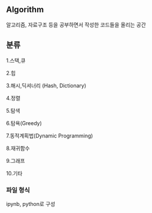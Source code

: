 ## Algorithm

알고리즘, 자료구조 등을 공부하면서 작성한 코드들을 올리는 공간

## 분류

1.스택,큐

2.힙

3.해시,딕셔너리 (Hash, Dictionary)

4.정렬

5.탐색

6.탐욕(Greedy)

7.동적계획법(Dynamic Programming)

8.재귀함수

9.그래프

10.기타

### 파일 형식

ipynb, python로 구성
